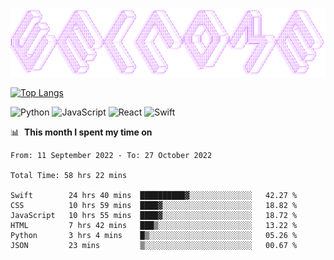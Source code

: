 
![ezcv logo](https://raw.githubusercontent.com/adammgerber/images/main/Welcome.png)

[![Top Langs](https://github-readme-stats.vercel.app/api/top-langs/?username=adammgerber&layout=compact)](https://github.com/anuraghazra/github-readme-stats)

![Python](https://img.shields.io/badge/python-3670A0?style=for-the-badge&logo=python&logoColor=ffdd54)
![JavaScript](https://img.shields.io/badge/javascript-%23323330.svg?style=for-the-badge&logo=javascript&logoColor=%23F7DF1E)
![React](https://img.shields.io/badge/react-%2320232a.svg?style=for-the-badge&logo=react&logoColor=%2361DAFB)
![Swift](https://img.shields.io/badge/swift-F54A2A?style=for-the-badge&logo=swift&logoColor=white)

📊 &nbsp;**This month I spent my time on**

<!--START_SECTION:waka-->

```text
From: 11 September 2022 - To: 27 October 2022

Total Time: 58 hrs 22 mins

Swift        24 hrs 40 mins  ██████████▓░░░░░░░░░░░░░░   42.27 %
CSS          10 hrs 59 mins  ████▓░░░░░░░░░░░░░░░░░░░░   18.82 %
JavaScript   10 hrs 55 mins  ████▓░░░░░░░░░░░░░░░░░░░░   18.72 %
HTML         7 hrs 42 mins   ███▒░░░░░░░░░░░░░░░░░░░░░   13.22 %
Python       3 hrs 4 mins    █▒░░░░░░░░░░░░░░░░░░░░░░░   05.26 %
JSON         23 mins         ▒░░░░░░░░░░░░░░░░░░░░░░░░   00.67 %
```

<!--END_SECTION:waka-->


